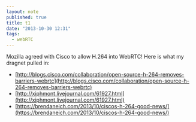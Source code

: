 ```yaml
---
layout: note
published: true
title: t1
date: "2013-10-30 12:31"
tags: 
  - webRTC
---
```


Mozilla agreed with Cisco to allow H.264 into WebRTC!  Here is what my dragnet pulled in:

- [http://blogs.cisco.com/collaboration/open-source-h-264-removes-barriers-webrtc](http://blogs.cisco.com/collaboration/open-source-h-264-removes-barriers-webrtc)
- [http://xiphmont.livejournal.com/61927.html](http://xiphmont.livejournal.com/61927.html)
- [https://brendaneich.com/2013/10/ciscos-h-264-good-news/](https://brendaneich.com/2013/10/ciscos-h-264-good-news/)